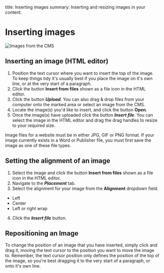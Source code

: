 title: Inserting images
summary: Inserting and resizing images in your content.

# Inserting images

![Images from the CMS](/_images/images-from-cms.png)

## Inserting an image (HTML editor)
1. Position the text cursor where you want to insert the top of the image. To keep things tidy it's usually best if you place the image on it's own line, or at the very start of a paragraph.
2. Click the button **Insert from files** shown as a file icon in the HTML editor.
3. Click the button ***Upload***. You can also drag & drop files from your computer onto the marked area or select an image from the CMS.
4. Locate the image(s) you'd like to insert, and click the button **Open**.
5. Once the image(s) have uploaded click the button ***Insert file***. You can select the image in the HTML editor and drag the drag handles to resize to your required size.

<div class="note" markdown="1">
Image files for a website must be in either JPG, GIF or PNG format. If your image currently exists in a Word or Publisher file, you must first save the image as one of these file types.
</div>

## Setting the alignment of an image

1. Select the image and click the button **Insert from files** shown as a file icon in the HTML editor.
2. Navigate to the ***Placement*** tab.
3. Select the alignment for your image from the **Alignment** dropdown field.
* Left
* Center
* Left or right wrap
4. Click the ***Insert file*** button.

## Repositioning an Image

To change the position of an image that you have inserted, simply click and drag it, moving the text cursor to the position you want to move the image to. Remember, the text cursor position only defines the position of the top of the image, so you're best dragging it to the very start of a paragraph, or onto it's own line.
